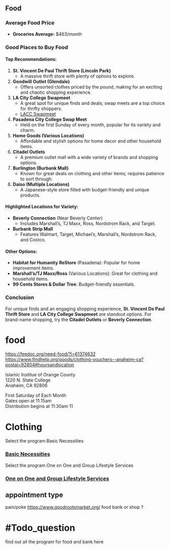 ## Food

### Average Food Price
- **Groceries Average:** $463/month

### Good Places to Buy Food
#### Top Recommendations:
1. **St. Vincent De Paul Thrift Store (Lincoln Park)**
    - A massive thrift store with plenty of options to explore.
2. **Goodwill Outlet (Glendale)**
    - Offers unsorted clothes priced by the pound, making for an exciting and chaotic shopping experience.
3. **LA City College Swapmeet**
    - A great spot for unique finds and deals; swap meets are a top choice for thrifty shoppers.
    - [LACC Swapmeet](https://laccswap.com/)
4. **Pasadena City College Swap Meet**
    - Held on the first Sunday of every month, popular for its variety and charm.
5. **Home Goods (Various Locations)**
    - Affordable and stylish options for home decor and other household items.
6. **Citadel Outlets**
    - A premium outlet mall with a wide variety of brands and shopping options.
7. **Burlington (Burbank Mall)**
    - Known for great deals on clothing and other items; requires patience to sort through.
8. **Daiso (Multiple Locations)**
    - A Japanese-style store filled with budget-friendly and unique products.

#### Highlighted Locations for Variety:
- **Beverly Connection** (Near Beverly Center)
    - Includes Marshall’s, TJ Maxx, Ross, Nordstrom Rack, and Target.
- **Burbank Strip Mall**
    - Features Walmart, Target, Michael’s, Marshall’s, Nordstrom Rack, and Costco.

#### Other Options:
- **Habitat for Humanity ReStore** (Pasadena): Popular for home improvement items.
- **Marshall’s/TJ Maxx/Ross** (Various Locations): Great for clothing and household items.
- **99 Cents Stores & Dollar Tree**: Budget-friendly essentials.

### Conclusion
For unique finds and an engaging shopping experience, **St. Vincent De Paul Thrift Store** and **LA City College Swapmeet** are standout options. For brand-name shopping, try the **Citadel Outlets** or **Beverly Connection**. 


# food 
https://feedoc.org/need-food/?l=61374632 
https://www.findhelp.org/goods/clothing-vouchers--anaheim-ca?postal=92804#hoursandlocation

Islamic Institue of Orange County  
1220 N. State College  
Anaheim, CA 92806

First Saturday of Each Month  
Gates open at 11:15am  
Distribution begins at 11:30am
11 

# Clothing 
  
Select the program Basic Necessities

### [Basic Necessities](https://www.findhelp.org/the-tiyya-foundation-inc--santa-ana-ca--basic-necessities/4797612576210944?postal=92804) 

  
Select the program One on One and Group Lifestyle Services

### [One on One and Group Lifestyle Services](https://www.findhelp.org/dr.-riba%2527s-health-club--santa-ana-ca--one-on-one-and-group-lifestyle-services/5492809969827840?postal=92804)






## appointment type 
pain/poke
https://www.goodrootsmarket.org/ food  bank or shop ? 


# #Todo_question 
find out all the program for food and bank here
